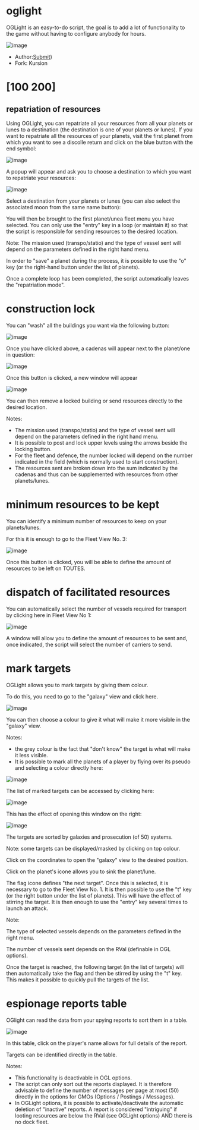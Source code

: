 # oglight
OGLight is an easy-to-do script, the goal is to add a lot of functionality to the game without having to configure anybody for hours.

![image](https://user-images.githubusercontent.com/1087731/189495657-572fa9ef-4aac-4fed-bdbc-596ce117f281.png "")

- Author:[Submit](https://ko-fi.com/O4O22XV69 ""))
- Fork: Kursion

# [100 200]
## repatriation of resources
Using OGLight, you can repatriate all your resources from all your planets or lunes to a destination (the destination is one of your planets or lunes). If you want to repatriate all the resources of your planets, visit the first planet from which you want to see a discolle return and click on the blue button with the end symbol:

![image](https://user-images.githubusercontent.com/1087731/189495517-a5dbf0b3-a629-49d5-94e6-9307a520e8a1.png "")

A popup will appear and ask you to choose a destination to which you want to repatriate your resources:

![image](https://user-images.githubusercontent.com/1087731/189495523-9e09a914-8098-4ed5-b761-dc9f4ab48c6b.png "")

Select a destination from your planets or lunes (you can also select the associated moon from the same name button):

You will then be brought to the first planet/unea fleet menu you have selected. You can only use the "entry" key in a loop (or maintain it) so that the script is responsible for sending resources to the desired location.

Note: The mission used (transpo/statio) and the type of vessel sent will depend on the parameters defined in the right hand menu.

In order to "save" a planet during the process, it is possible to use the "o" key (or the right-hand button under the list of planets).

Once a complete loop has been completed, the script automatically leaves the "repatriation mode".
# construction lock
You can "wash" all the buildings you want via the following button:

![image](https://user-images.githubusercontent.com/1087731/189495528-6844d046-bc85-4758-9983-092e0ee4a82c.png "")

Once you have clicked above, a cadenas will appear next to the planet/one in question:

![image](https://user-images.githubusercontent.com/1087731/189495532-ee508305-ad86-4c7e-a351-fc0eed10eaf2.png "")

Once this button is clicked, a new window will appear

![image](https://user-images.githubusercontent.com/1087731/189495536-67f58644-0812-43d6-b6ed-58cfe4f61325.png "")

You can then remove a locked building or send resources directly to the desired location.

Notes:

- The mission used (transpo/statio) and the type of vessel sent will depend on the parameters defined in the right hand menu.
- It is possible to post and lock upper levels using the arrows beside the locking button.
- For the fleet and defence, the number locked will depend on the number indicated in the field (which is normally used to start construction).
- The resources sent are broken down into the sum indicated by the cadenas and thus can be supplemented with resources from other planets/lunes.

# minimum resources to be kept
You can identify a minimum number of resources to keep on your planets/lunes.

For this it is enough to go to the Fleet View No. 3:

![image](https://user-images.githubusercontent.com/1087731/189495585-af23480b-e3f8-4f66-bc79-abb3485961a2.png "")

Once this button is clicked, you will be able to define the amount of resources to be left on TOUTES.
# dispatch of facilitated resources
You can automatically select the number of vessels required for transport by clicking here in Fleet View No 1:

![image](https://user-images.githubusercontent.com/1087731/189495591-73904a9c-85d8-45e4-be3b-19d4b86734bf.png "")

A window will allow you to define the amount of resources to be sent and, once indicated, the script will select the number of carriers to send.
# mark targets
OGLight allows you to mark targets by giving them colour.

To do this, you need to go to the "galaxy" view and click here.

![image](https://user-images.githubusercontent.com/1087731/189495601-e77e3df0-1b36-4da9-b5c4-234d5f6ea004.png "")

You can then choose a colour to give it what will make it more visible in the "galaxy" view.

Notes:

- the grey colour is the fact that "don't know" the target is what will make it less visible.
- It is possible to mark all the planets of a player by flying over its pseudo and selecting a colour directly here:

![image](https://user-images.githubusercontent.com/1087731/189495612-de2005e8-746a-4ed2-b4fb-213a099db277.png "")

The list of marked targets can be accessed by clicking here:

![image](https://user-images.githubusercontent.com/1087731/189495614-56b1fbce-0001-4616-8ad3-57a1dec69d6c.png "")

This has the effect of opening this window on the right:

![image](https://user-images.githubusercontent.com/1087731/189495620-67cdcc0e-f08d-4042-a3cb-8387a06c77e2.png "")

The targets are sorted by galaxies and prosecution (of 50) systems.

Note: some targets can be displayed/masked by clicking on top colour.

Click on the coordinates to open the "galaxy" view to the desired position.

Click on the planet's icone allows you to sink the planet/lune.

The flag icone defines "the next target". Once this is selected, it is necessary to go to the Fleet View No. 1. It is then possible to use the "t" key (or the right button under the list of planets). This will have the effect of stirring the target. It is then enough to use the "entry" key several times to launch an attack.

Note:

The type of selected vessels depends on the parameters defined in the right menu.

The number of vessels sent depends on the RVal (definable in OGL options).

Once the target is reached, the following target (in the list of targets) will then automatically take the flag and then be stirred by using the "t" key. This makes it possible to quickly pull the targets of the list.
# espionage reports table
OGlight can read the data from your spying reports to sort them in a table.

![image](https://user-images.githubusercontent.com/1087731/189495628-bcee5886-3d3b-436a-9bc5-675f1aff58c0.png "")

In this table, click on the player's name allows for full details of the report.

Targets can be identified directly in the table.

Notes:

- This functionality is deactivable in OGL options.
- The script can only sort out the reports displayed. It is therefore advisable to define the number of messages per page at most (50) directly in the options for GMOs (Options / Postings / Messages).
- In OGLight options, it is possible to activate/deactivate the automatic deletion of "inactive" reports. A report is considered "intriguing" if looting resources are below the RVal (see OGLight options) AND there is no dock fleet.
